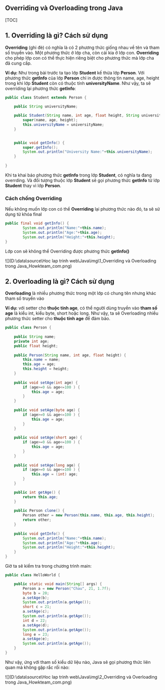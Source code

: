 ## Overriding và Overloading trong Java

[TOC]

## 1. Overriding là gì? Cách sử dụng

**Overriding** (ghi đè) có nghĩa là có 2 phương thức giống nhau về tên và tham số truyền vào. Một phương thức ở lớp cha, còn cái kia ở lớp con. **Overriding** cho phép lớp con có thể thực hiện riêng biệt cho phương thức mà lớp cha đã cung cấp.

**Ví dụ:** Như trong bài trước ta tạo lớp **Student** kế thừa lớp **Person**. Với phương thức **getInfo** của lớp **Person** chỉ in được thông tin name, age, height trong khi lớp **Student** còn có thuộc tính **universityName**. Như vậy, ta sẽ overriding lại phương thức **getInfo**:

```java
public class Student extends Person {
	
	public String universityName;

	public Student(String name, int age, float height, String universityName) {
		super(name, age, height);
		this.universityName = universityName;
	}
	

	public void getInfo() {
		super.getInfo();
		System.out.println("University Name:"+this.universityName);
	}
	
}
```

Khi ta khai báo phương thức **getInfo** trong lớp **Student**, có nghĩa ta đang overrding. Và đối tượng thuộc lớp **Student** sẽ gọi phương thức **getInfo** từ lớp **Student** thay vì lớp **Person**.

### Cách chống Overriding

Nếu không muốn lớp con có thể **Overriding** lại phương thức nào đó, ta sẽ sử dụng từ khóa final

```java
public final void getInfo() {
		System.out.println("Name:"+this.name);
		System.out.println("Age:"+this.age);
		System.out.println("Height:"+this.height);
}
```

Lớp con sẽ không thể Overriding được phương thức **getInfo()**

![](D:\data\source\Hoc lap trinh web\Java\img\1_Overriding và Overloading trong Java_Howkteam_com.png)

## 2. Overloading là gì? Cách sử dụng

**Overloading** là nhiều phương thức trong một lớp có chung tên nhưng khác tham số truyền vào

**Ví dụ:** với setter cho **thuộc tính age**, có thể người dùng truyền vào **tham số age** là kiểu int, kiểu byte, short hoặc long. Như vậy, ta sẽ Overloading nhiều phương thức setter cho **thuộc tính age** để đảm bảo.

```java
public class Person {
	
	public String name;
	private int age;
	public float height;
	
	public Person(String name, int age, float height) {
		this.name = name;
		this.age = age;
		this.height = height;
	}
	
	public void setAge(int age) {
		if (age>=0 && age<=100 ) {
			this.age = age;
		}
	}
	
	public void setAge(byte age) {
		if (age>=0 && age<=100 ) {
			this.age = age;
		}
	}
	
	public void setAge(short age) {
		if (age>=0 && age<=100 ) {
			this.age = age;
		}
	}
	
	public void setAge(long age) {
		if (age>=0 && age<=100 ) {
			this.age = (int) age;
		}
	}

	public int getAge() {
		return this.age;
	}
	
	public Person clone() {
		Person other = new Person(this.name, this.age, this.height);
		return other;
	}
	
	public void getInfo() {
		System.out.println("Name:"+this.name);
		System.out.println("Age:"+this.age);
		System.out.println("Height:"+this.height);
	}
}
```

Giờ ta sẽ kiểm tra trong chương trình main:

```java
public class HelloWorld {

	public static void main(String[] args) {
		Person a = new Person("Chau", 21, 1.7f);
		byte b = 20;
		a.setAge(b);
		System.out.println(a.getAge());
		short c = 21;
		a.setAge(c);
		System.out.println(a.getAge());
		int d = 22;
		a.setAge(d);
		System.out.println(a.getAge());
		long e = 23;
		a.setAge(e);
		System.out.println(a.getAge());
	}
}
```

Như vậy, ứng với tham số kiểu dữ liệu nào, Java sẽ gọi phương thức liên quan mà không gặp rắc rối nào:

![](D:\data\source\Hoc lap trinh web\Java\img\2_Overriding và Overloading trong Java_Howkteam_com.png)